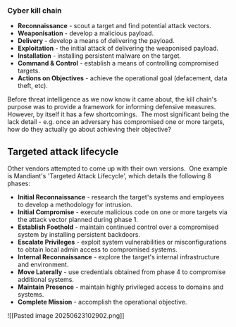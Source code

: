 ### Cyber kill chain

- **Reconnaissance** - scout a target and find potential attack vectors.    
- **Weaponisation** - develop a malicious payload.
- **Delivery** - develop a means of delivering the payload.
- **Exploitation** - the initial attack of delivering the weaponised payload.
- **Installation** - installing persistent malware on the target.
- **Command & Control** - establish a means of controlling compromised targets.
- **Actions on Objectives** - achieve the operational goal (defacement, data theft, etc).

Before threat intelligence as we now know it came about, the kill chain's purpose was to provide a framework for informing defensive measures.  However, by itself it has a few shortcomings.  The most significant being the lack detail - e.g. once an adversary has compromised one or more targets, how do they actually go about achieving their objective?

## Targeted attack lifecycle

Other vendors attempted to come up with their own versions.  One example is Mandiant's 'Targeted Attack Lifecycle', which details the following 8 phases:

- **Initial Reconnaissance** - research the target's systems and employees to develop a methodology for intrusion.
- **Initial Compromise** - execute malicious code on one or more targets via the attack vector planned during phase 1.
- **Establish Foothold** - maintain continued control over a compromised system by installing persistent backdoors.
- **Escalate Privileges** - exploit system vulnerabilities or misconfigurations to obtain local admin access to compromised systems.
- **Internal Reconnaissance** - explore the target's internal infrastructure and environment.
- **Move Laterally** - use credentials obtained from phase 4 to compromise additional systems.
- **Maintain Presence** - maintain highly privileged access to domains and systems.
- **Complete Mission** - accomplish the operational objective.

![[Pasted image 20250623102902.png]]

